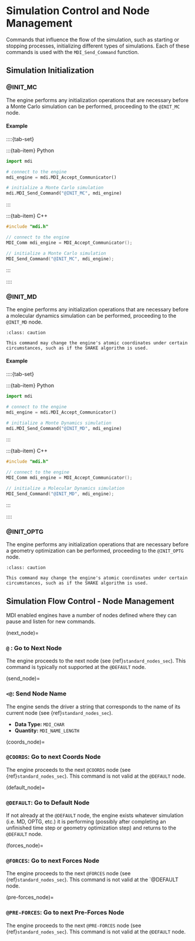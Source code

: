 # Simulation Control and Node Management 

Commands that influence the flow of the simulation, such as starting or stopping processes, initializing different types of simulations. Each of these commands is used with the `MDI_Send_Command` function.

## Simulation Initialization

### @INIT_MC

The engine performs any initialization operations that are necessary before a Monte Carlo simulation can be performed, proceeding to the `@INIT_MC` node.

#### Example
::::{tab-set}

:::{tab-item} Python

```python
import mdi

# connect to the engine
mdi_engine = mdi.MDI_Accept_Communicator()

# initialize a Monte Carlo simulation
mdi.MDI_Send_Command("@INIT_MC", mdi_engine) 
```

:::

:::{tab-item} C++

```cpp
#include "mdi.h"

// connect to the engine
MDI_Comm mdi_engine = MDI_Accept_Communicator();

// initialize a Monte Carlo simulation
MDI_Send_Command("@INIT_MC", mdi_engine);
```

:::

::::

### @INIT_MD

The engine performs any initialization operations that are necessary before a molecular dynamics simulation can be performed, proceeding to the `@INIT_MD` node.

```{admonition} Warning
:class: caution

This command may change the engine's atomic coordinates under certain circumstances, such as if the SHAKE algorithm is used.
```

#### Example
::::{tab-set}

:::{tab-item} Python

```python
import mdi

# connect to the engine
mdi_engine = mdi.MDI_Accept_Communicator()

# initialize a Monte Dynamics simulation
mdi.MDI_Send_Command("@INIT_MD", mdi_engine) 
```

:::

:::{tab-item} C++

```cpp
#include "mdi.h"

// connect to the engine
MDI_Comm mdi_engine = MDI_Accept_Communicator();

// initialize a Molecular Dynamics simulation
MDI_Send_Command("@INIT_MD", mdi_engine);
```

:::

::::


### @INIT_OPTG

The engine performs any initialization operations that are necessary before a geometry optimization can be performed, proceeding to the `@INIT_OPTG ` node.

```{admonition} Warning
:class: caution

This command may change the engine's atomic coordinates under certain circumstances, such as if the SHAKE algorithm is used.
```

## Simulation Flow Control - Node Management

MDI enabled engines have a number of nodes defined where they can pause and listen for new commands.

(next_node)=
### `@` : Go to Next Node
The engine proceeds to the next node (see {ref}`standard_nodes_sec`).
This command is typically not supported at the `@DEFAULT` node.

(send_node)=
###  `<@`: Send Node Name
The engine sends the driver a string that corresponds to the name of its current node (see {ref}`standard_nodes_sec`).

- **Data Type:** `MDI_CHAR` 
- **Quantity:** `MDI_NAME_LENGTH`

(coords_node)=
### `@COORDS`: Go to next Coords Node

The engine proceeds to the next `@COORDS` node (see {ref}`standard_nodes_sec`).
This command is not valid at the `@DEFAULT` node.

(default_node)=
###  `@DEFAULT`: Go to Default Node  

If not already at the `@DEFAULT` node, the engine exists whatever simulation (i.e. MD, OPTG, etc.) it is performing (possibly after completing an unfinished time step or geometry optimization step) and returns to the `@DEFAULT` node.


(forces_node)=
### `@FORCES`: Go to next Forces Node    
The engine proceeds to the next `@FORCES` node (see {ref}`standard_nodes_sec`).
This command is not valid at the `@DEFAULT node.

(pre-forces_node)=
### `@PRE-FORCES`: Go to next Pre-Forces Node

The engine proceeds to the next `@PRE-FORCES` node (see {ref}`standard_nodes_sec`).
This command is not valid at the `@DEFAULT` node.
